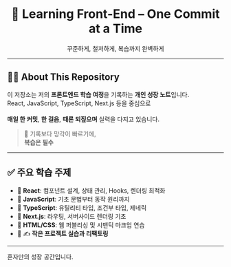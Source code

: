 <h1 align="center">📘 Learning Front-End – One Commit at a Time</h1>

<p align="center">꾸준하게, 철저하게, 복습까지 완벽하게</p>

---

## 🧑‍💻 About This Repository

이 저장소는 저의 **프론트엔드 학습 여정**을 기록하는 **개인 성장 노트**입니다.  
React, JavaScript, TypeScript, Next.js 등을 중심으로  
</br>
**매일 한 커밋**, **한 걸음**, **때론 되짚으며** 실력을 다지고 있습니다.

> 🙌 기록보다 망각이 빠르기에,  
> **복습은 필수**

---

## ✅ 주요 학습 주제

- 🔹 **React**: 컴포넌트 설계, 상태 관리, Hooks, 렌더링 최적화  
- 🔹 **JavaScript**: 기초 문법부터 동작 원리까지  
- 🔹 **TypeScript**: 유틸리티 타입, 조건부 타입, 제네릭  
- 🔹 **Next.js**: 라우팅, 서버사이드 렌더링 기초  
- 🔹 **HTML/CSS**: 웹 퍼블리싱 및 시맨틱 마크업 연습  
- 🔹 ✍️ **작은 프로젝트 실습과 리팩토링**

---

혼자만의 성장 공간입니다.
